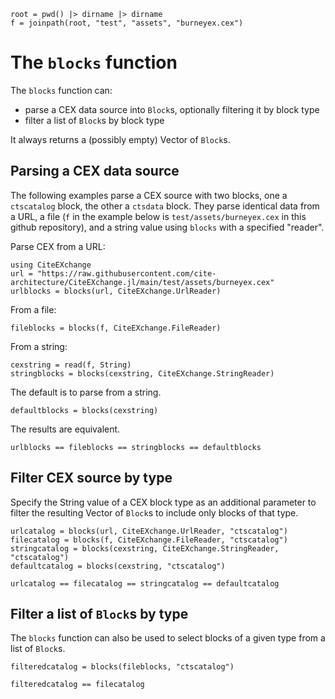 ```@setup blocks
root = pwd() |> dirname |> dirname
f = joinpath(root, "test", "assets", "burneyex.cex")
```


# The `blocks` function

The `blocks` function can:

- parse a CEX data source into `Block`s, optionally filtering it by block type
- filter a list of `Block`s by block type

It always returns a (possibly empty) Vector of `Block`s.

## Parsing a CEX data source

The following examples parse a CEX source with two blocks, one a `ctscatalog` block, the other a `ctsdata` block.  They parse identical data from a URL, a file (`f` in the example below is `test/assets/burneyex.cex` in this github repository), and a string value using `blocks` with a specified "reader".

Parse CEX from a URL:

```@example blocks
using CiteEXchange
url = "https://raw.githubusercontent.com/cite-architecture/CiteEXchange.jl/main/test/assets/burneyex.cex"
urlblocks = blocks(url, CiteEXchange.UrlReader)
```

From a file:

```@example blocks
fileblocks = blocks(f, CiteEXchange.FileReader)
```

From a string:

```@example blocks
cexstring = read(f, String)
stringblocks = blocks(cexstring, CiteEXchange.StringReader)
```

The default is to parse from a string.

```@example blocks
defaultblocks = blocks(cexstring)
```

The results are equivalent.

```@example blocks
urlblocks == fileblocks == stringblocks == defaultblocks
```


## Filter CEX source by type

Specify the String value of a CEX block type as an additional parameter to filter the resulting Vector of `Block`s to include only blocks of that type.


```@example blocks
urlcatalog = blocks(url, CiteEXchange.UrlReader, "ctscatalog")
filecatalog = blocks(f, CiteEXchange.FileReader, "ctscatalog")
stringcatalog = blocks(cexstring, CiteEXchange.StringReader, "ctscatalog")
defaultcatalog = blocks(cexstring, "ctscatalog")
```


```@example blocks
urlcatalog == filecatalog == stringcatalog == defaultcatalog
```


## Filter a list of `Block`s by type

The `blocks` function can also  be used to select blocks of a given type from a list of `Block`s.


```@example blocks
filteredcatalog = blocks(fileblocks, "ctscatalog")
```


```@example blocks
filteredcatalog == filecatalog
```
